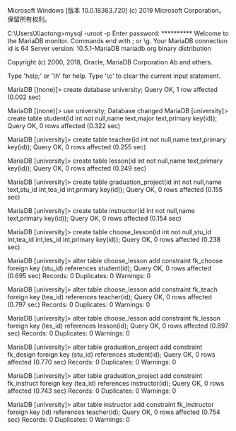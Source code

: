 Microsoft Windows [版本 10.0.18363.720]
(c) 2019 Microsoft Corporation。保留所有权利。

C:\Users\Xiaotong>mysql -uroot -p
Enter password: **********
Welcome to the MariaDB monitor.  Commands end with ; or \g.
Your MariaDB connection id is 64
Server version: 10.5.1-MariaDB mariadb.org binary distribution

Copyright (c) 2000, 2018, Oracle, MariaDB Corporation Ab and others.

Type 'help;' or '\h' for help. Type '\c' to clear the current input statement.

MariaDB [(none)]> create database university;
Query OK, 1 row affected (0.002 sec)

MariaDB [(none)]> use university;
Database changed
MariaDB [university]> create table student(id int not null,name text,major text,primary key(id));
Query OK, 0 rows affected (0.322 sec)

MariaDB [university]> create table teacher(id int not null,name text,primary key(id));
Query OK, 0 rows affected (0.255 sec)

MariaDB [university]> create table lesson(id int not null,name text,primary key(id));
Query OK, 0 rows affected (0.249 sec)

MariaDB [university]> create table graduation_project(id int not null,name text,stu_id int,tea_id int,primary key(id));
Query OK, 0 rows affected (0.155 sec)

MariaDB [university]> create table instructor(id int not null,name text,primary key(id));
Query OK, 0 rows affected (0.154 sec)

MariaDB [university]> create table choose_lesson(id int not null,stu_id int,tea_id int,les_id int,primary key(id));
Query OK, 0 rows affected (0.238 sec)

MariaDB [university]> alter table choose_lesson add constraint fk_choose foreign key (stu_id) references student(id);
Query OK, 0 rows affected (0.695 sec)
Records: 0  Duplicates: 0  Warnings: 0

MariaDB [university]> alter table choose_lesson add constraint fk_teach foreign key (tea_id) references teacher(id);
Query OK, 0 rows affected (0.797 sec)
Records: 0  Duplicates: 0  Warnings: 0

MariaDB [university]> alter table choose_lesson add constraint fk_lesson foreign key (les_id) references lesson(id);
Query OK, 0 rows affected (0.897 sec)
Records: 0  Duplicates: 0  Warnings: 0

MariaDB [university]> alter table graduation_project add constraint fk_design foreign key (stu_id) references student(id);
Query OK, 0 rows affected (0.770 sec)
Records: 0  Duplicates: 0  Warnings: 0

MariaDB [university]> alter table graduation_project add constraint fk_instruct foreign key (tea_id) references instructor(id);
Query OK, 0 rows affected (0.743 sec)
Records: 0  Duplicates: 0  Warnings: 0

MariaDB [university]> alter table instructor add constraint fk_instructor foreign key (id) references teacher(id);
Query OK, 0 rows affected (0.754 sec)
Records: 0  Duplicates: 0  Warnings: 0
